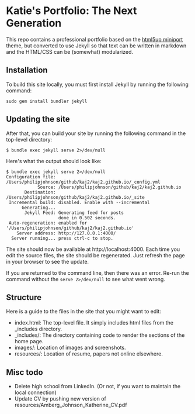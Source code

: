 # Katie's Portfolio: The Next Generation

This repo contains a professional portfolio based on the [html5up miniport](https://html5up.net/miniport) theme, but converted to use Jekyll so that text can be written in markdown and the HTML/CSS can be (somewhat) modularized.

## Installation

To build this site locally, you must first install Jekyll by running the following command:

```
sudo gem install bundler jekyll
```

## Updating the site

After that, you can build your site by running the following command in the top-level directory:

```
$ bundle exec jekyll serve 2>/dev/null
````

Here's what the output should look like:

```
$ bundle exec jekyll serve 2>/dev/null
Configuration file: /Users/philipjohnson/github/kaj2/kaj2.github.io/_config.yml
            Source: /Users/philipjohnson/github/kaj2/kaj2.github.io
       Destination: /Users/philipjohnson/github/kaj2/kaj2.github.io/_site
 Incremental build: disabled. Enable with --incremental
      Generating...
       Jekyll Feed: Generating feed for posts
                    done in 0.502 seconds.
 Auto-regeneration: enabled for '/Users/philipjohnson/github/kaj2/kaj2.github.io'
    Server address: http://127.0.0.1:4000/
  Server running... press ctrl-c to stop.
```

The site should now be available at http://localhost:4000.  Each time you edit the source files, the site should be regenerated. Just refresh the page in your browser to see the update.

If you are returned to the command line, then there was an error.  Re-run the command without the `serve 2>/dev/null` to see what went wrong. 

## Structure

Here is a guide to the files in the site that you might want to edit:

 * index.html: The top-level file. It simply includes html files from the \_includes directory.
 * \_includes/: The directory containing code to render the sections of the home page.
 * images/: Location of images and screenshots.
 * resources/: Location of resume, papers not online elsewhere.


## Misc todo

  * Delete high school from LinkedIn. (Or not, if you want to maintain the local connection)
  * Update CV by pushing new version of resources/Amberg_Johnson_Katherine_CV.pdf


